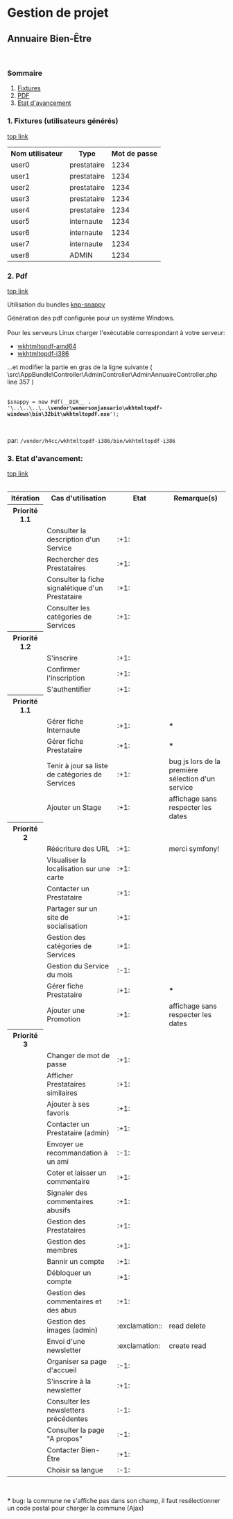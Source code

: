 
<h1 id="top">Gestion de projet</h1>
<h2>Annuaire Bien-Être</h2>
<br>

<h3 >Sommaire</h3>
<ol>
<li><a href="#fixture">Fixtures</a></li>
<li><a href="#pdf">PDF</a></li>
<li><a href="#etat">Etat d'avancement</a></li>
</ol>



<h3 id="fixture">1. Fixtures (utilisateurs générés)</h3><a href="#top"> top link</a>
<table>
<tr>
<th>Nom utilisateur</th><th>Type</th><th>Mot de passe</th>
</tr>
<tr><td>user0</td><td>prestataire</td><td>1234</td></tr>
<tr><td>user1</td><td>prestataire</td><td>1234</td></tr>
<tr><td>user2</td><td>prestataire</td><td>1234</td></tr>
<tr><td>user3</td><td>prestataire</td><td>1234</td></tr>
<tr><td>user4</td><td>prestataire</td><td>1234</td></tr>
<tr><td>user5</td><td>internaute</td><td>1234</td></tr>
<tr><td>user6</td><td>internaute</td><td>1234</td></tr>
<tr><td>user7</td><td>internaute</td><td>1234</td></tr>
<tr><td>user8</td><td>ADMIN</td><td>1234</td></tr>
</table>



<h3 id="pdf">2. Pdf</h3><a href="#top"> top link</a>

<p>Utilisation du bundles <a href="https://packagist.org/packages/knplabs/knp-snappy">knp-snappy</a></p>
<p>Génération des pdf configurée pour un système Windows.<br><br>
Pour les serveurs Linux charger l'exécutable correspondant à votre serveur:
<ul>
<li><a href="https://packagist.org/packages/h4cc/wkhtmltopdf-amd64">wkhtmltopdf-amd64</a></li>
<li><a href="https://packagist.org/packages/h4cc/wkhtmltopdf-i386">wkhtmltopdf-i386</a></li>
</ul>
...et modifier la partie en gras de la ligne suivante ( \src\AppBundle\Controller\AdminController\AdminAnnuaireController.php line 357 )<br><br>

<p><code>$snappy = new Pdf(__DIR__ . '\..\..\..\..<b>\vendor\wemersonjanuario\wkhtmltopdf-windows\bin\32bit\wkhtmltopdf.exe</b>');</code></p><br>

par: <code>/vendor/h4cc/wkhtmltopdf-i386/bin/wkhtmltopdf-i386</code> 



<h3 id="etat">3. Etat d'avancement:</h3><a href="#top"> top link</a><br><br>

<table>
    <tr><th>Itération</th><th>Cas d'utilisation</th><th>Etat</th><th>Remarque(s)</th></tr>
    <tr><th>Priorité 1.1</th></tr>
    <tr><td></td><td>Consulter la description d'un Service</td><td>:+1:</td><td></td></tr>
    <tr><td></td><td>Rechercher des Prestataires</td><td>:+1:</td><td></td></tr>
    <tr><td></td><td>Consulter la fiche signalétique d'un Prestataire</td><td>:+1:</td><td></td></tr>
    <tr><td></td><td>Consulter les catégories de Services </td><td>:+1:</td><td></td></tr>
    <tr><th>Priorité 1.2</th></tr>
    <tr><td></td><td>S'inscrire</td><td>:+1:</td><td></td></tr>
    <tr><td></td><td>Confirmer l'inscription</td><td>:+1:</td><td></td></tr>
    <tr><td></td><td>S'authentifier</td><td>:+1:</td><td></td></tr>
    <tr><th>Priorité 1.1</th></tr>
    <tr><td></td><td>Gérer fiche Internaute</td><td>:+1:</td><td><b>*</b></td></tr>
    <tr><td></td><td>Gérer fiche Prestataire</td><td>:+1:</td><td><b>*</b></td></tr>
    <tr><td></td><td>Tenir à jour sa liste de catégories de Services</td><td>:+1:</td><td>bug js lors de la première sélection d'un service</td></tr>
    <tr><td></td><td>Ajouter un Stage</td><td>:+1:</td><td>affichage sans respecter les dates</td></tr>
    <tr><th>Priorité 2</th></tr>
    <tr><td></td><td>Réécriture des URL</td><td>:+1:</td><td>merci symfony!</td></tr>
    <tr><td></td><td>Visualiser la localisation sur une carte</td><td>:+1:</td><td></td></tr>
    <tr><td></td><td>Contacter un Prestataire</td><td>:+1:</td><td></td></tr>
    <tr><td></td><td>Partager sur un site de socialisation</td><td>:+1:</td><td></td></tr>
    <tr><td></td><td>Gestion des catégories de Services</td><td>:+1:</td><td></td></tr>
    <tr><td></td><td>Gestion du Service du mois</td><td>:-1:</td><td></td></tr>
    <tr><td></td><td>Gérer fiche Prestataire</td><td>:+1:</td><td><b>*</b></td></tr>
    <tr><td></td><td>Ajouter une Promotion</td><td>:+1:</td><td>affichage sans respecter les dates</td></tr>
    <tr><th>Priorité 3</th></tr>
    <tr><td></td><td>Changer de mot de passe</td><td>:+1:</td><td></td></tr>
    <tr><td></td><td>Afficher Prestataires similaires</td><td>:+1:</td><td></td></tr>
    <tr><td></td><td>Ajouter à ses favoris</td><td>:+1:</td><td></td></tr>
    <tr><td></td><td>Contacter un Prestataire (admin)</td><td>:+1:</td><td></td></tr>
    <tr><td></td><td>Envoyer ue recommandation à un ami</td><td>:-1:</td><td></td></tr>
    <tr><td></td><td>Coter et laisser un commentaire</td><td>:+1:</td><td></td></tr>
    <tr><td></td><td>Signaler des commentaires abusifs</td><td>:+1:</td><td></td></tr>
    <tr><td></td><td>Gestion des Prestataires</td><td>:+1:</td><td></td></tr>
    <tr><td></td><td>Gestion des membres</td><td>:+1:</td><td></td></tr>
    <tr><td></td><td>Bannir un compte</td><td>:+1:</td><td></td></tr>
    <tr><td></td><td>Débloquer un compte</td><td>:+1:</td><td></td></tr>
    <tr><td></td><td>Gestion des commentaires et des abus</td><td>:+1:</td><td></td></tr>
    <tr><td></td><td>Gestion des images (admin)</td><td>:exclamation::</td><td>read delete</td></tr>
    <tr><td></td><td>Envoi d'une newsletter</td><td>:exclamation:</td><td>create read</td></tr>
    <tr><td></td><td>Organiser sa page d'accueil</td><td>:-1:</td><td></td></tr>
    <tr><td></td><td>S'inscrire à la newsletter</td><td>:+1:</td><td></td></tr>
    <tr><td></td><td>Consulter les newsletters précédentes</td><td>:-1:</td><td></td></tr>
    <tr><td></td><td>Consulter la page "A propos"</td><td>:-1:</td><td></td></tr>
    <tr><td></td><td>Contacter Bien-Être</td><td>:+1:</td><td></td></tr>
    <tr><td></td><td>Choisir sa langue</td><td>:-1:</td><td></td></tr>
</table>
<br>
<p><b>*</b> bug: la commune ne s'affiche pas dans son champ, il faut resélectionner un code postal pour charger la commune (Ajax)</p>

